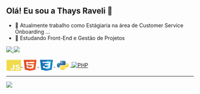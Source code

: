 ## Olá! Eu sou a Thays Raveli 👋


- 🔭 Atualmente trabalho como Estágiaria na área de Customer Service Onboarding ...
- 🌱 Estudando Front-End e Gestão de Projetos

 <div>
  <a href="https://github.com/thayravelii">
  <img height="180em" src="https://github-readme-stats.vercel.app/api?username=thayravelii&show_icons=true&theme=onedark&include_all_commits=true&count_private=true"/>
  <img height="180em" src="https://github-readme-stats.vercel.app/api/top-langs/?username=thayravelii&layout=compact&langs_count=7&theme=onedark"/>
</div>

  <div style="display: inline_block"><br>
  <img align="center" alt="JS" height="30" width="40" src="https://raw.githubusercontent.com/devicons/devicon/master/icons/javascript/javascript-plain.svg">
  <img align="center" alt="HTML" height="30" width="40" src="https://raw.githubusercontent.com/devicons/devicon/master/icons/html5/html5-original.svg">
  <img align="center" alt="CSS" height="30" width="40" src="https://raw.githubusercontent.com/devicons/devicon/master/icons/css3/css3-original.svg">
  <img align="center" alt="Python" height="30" width="40" src="https://raw.githubusercontent.com/devicons/devicon/master/icons/python/python-original.svg">
  <img align="center" alt="PHP" height="30" width="40" src="https://image.flaticon.com/icons/png/512/919/919830.png">
  
</div>
<hr>

<div> 

  <a href="https://instagram.com/thayravelii" target="_blank"><img src="https://img.shields.io/badge/-Instagram-%23E4405F?style=for-the-badge&logo=instagram&logoColor=white" target="_blank"></a>
 
</div>

